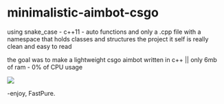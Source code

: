 # minimalistic-aimbot-csgo

using snake_case - c++11 - auto functions and only a .cpp file with a namespace that holds classes and structures the project it self is really clean and easy to read

the goal was to make a lightweight csgo aimbot written in c++ ||
only 6mb of ram - 0% of CPU usage

![](https://i.imgur.com/fro1yMM.png)

-enjoy, FastPure.
